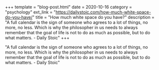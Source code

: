 +++
template = "blog-post.html"
date = 2020-10-16
category = "psychology"
ext_link = "https://dailystoic.com/how-much-white-space-do-you-have/"
title = "How much white space do you have?"
description = "A full calendar is the sign of someone who agrees to a lot of things, no more, no less. Which is why the philosopher in us needs to always remember that the goal of life is not to do as much as possible, but to do what matters. - Daily Stoic" 
+++

"A full calendar is the sign of someone who agrees to a lot of things, no more, no less. Which is why the philosopher in us needs to always remember that the goal of life is not to do as much as possible, but to do what matters. - Daily Stoic" 